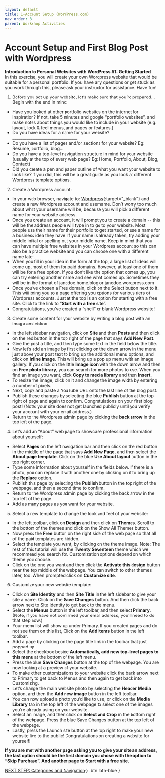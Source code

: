 ```yaml
---
layout: default
title: 1-Account Setup (WordPress.com)
nav_order: 3
parent: Workshop Activities
---
```

# Account Setup and First Blog Post with Wordpress
**Introduction to Personal Websites with WordPress #1: Getting Started**<br>
In this exercise, you will create your own Wordpress website that would be suitable for a personal portfolio. If you have any questions or get stuck as you work through this, please ask your instructor for assistance. Have fun!

1. Before you set up your website, let’s make sure that you’re prepared... Begin with the end in mind:
  - Have you looked at other portfolio websites on the internet for inspiration?  If not, take 5 minutes and google “portfolio websites”, and make notes about things you would like to include in your website (e.g. layout, look & feel menus, and pages or features.)
  - Do you have ideas for a name for your website? _________________________________
  - Do you have a list of pages and/or sections for your website? Eg: Resume, portfolio, blog...
  - Do you have a top-level navigation structure in mind for your website (usually at the top of every web page? Eg: Home, Portfolio, About, Blog, Contact)
  - Did you create a pen and paper outline of what you want your website to look like?  If you did, this will be a great guide as you look at different Wordpress template options.


2. Create a Wordpress account:
  - In your web browser, navigate to: [Wordpress](https://wordpress.com){:target="_blank"} and create a new Wordpress account and username. Don’t worry too much about what your username will be, because you will pick a different name for your website address. 
  - Once you create an account, it will prompt you to create a domain -- this will be the address people will type in to go to your website. Most people use their name for their portfolio to get started, or use a name for a business idea they have. If your name is already taken, try adding your middle initial or spelling out your middle name. Keep in mind that you can have multiple free websites in your Wordpress account so this can also be a practice website and you can choose one with a different name later.
  - When you fill in your idea in the form at the top, a large list of ideas will come up, most of them for paid domains. However, at least one of them will be for a free option. If you don’t like the option that comes up, you can try entering another name and see what comes up. Sometimes they will be in the format of janedoe.home.blog or janedoe.wordpress.com
  - Once you’ve chosen a Free domain, click on the Select button next to it. This will bring you to a page offering you options for various tiers of Wordpress accounts. Just at the top is an option for starting with a free site. Click to the link to “**Start with a free site**”.
  - Congratulations, you’ve created a “shell” or blank Wordpress website! 

3. Create some content for your website by writing a blog post with an image and video:
  - In the left sidebar navigation, click on **Site** and then **Posts** and then click on the red button in the top right of the page that says **Add New Post**. 
  - Give the post a title, and then type some text in the field below the title.
  - Now let’s add an image by first clicking on the down arrow in the menu just above your post text to bring up the additional menu options, and click on **Inline Image**. This will bring up a pop up menu with an image gallery. If you click on the little **Image icon** with the down arrow and then on **Free photo library**, you can search for more photos to use. When you find an image you want, click **Copy to media library** and then **Insert**. 
  - To resize the image, click on it and change the image width by entering a number of pixels. 
  - Next, copy and paste a YouTube URL onto the last line of the blog post.
  - Publish these changes by selecting the blue **Publish** button at the top right of page and again to confirm. Congratulations on your first blog post! (Note: your site does not get launched publicly until you verify your account with your email address.)
  - Return to the Wordpress admin page by clicking the **back arrow** in the top left of the page.

4. Let’s add an “About” web page to showcase professional information about yourself:
  - Select **Pages** on the left navigation bar and then click on the red button in the middle of the page that says **Add New Page**, and then select the **About page template**. Click on the blue **Use About layout** button in the top right corner.
  - Type some information about yourself in the fields below. If there is a photo, you can replace it with another one by clicking on it to bring up the **Replace** option. 
  - Publish this page by selecting the **Publish** button in the top right of the webpage, and then a second time to confirm.  
  - Return to the Wordpress admin page by clicking the back arrow in the top left of the page.
  - Add as many pages as you want for your website.

5. Select a new template to change the look and feel of your website:
  - In the left toolbar, click on **Design** and then click on **Themes**. Scroll to the bottom of the themes and click on the Show All Themes button.
  - Now press the **Free** button on the right side of the web page so that all of the paid templates are hidden.
  - Select the template you want, by clicking on the theme image. Note: The rest of this tutorial will use the **Twenty Seventeen** theme which we recommend you search for. Customization options depend on which theme you choose.
  - Click on the one you want and then click the **Activate this design** button near the top middle of the webpage. You can switch to other themes later, too. When prompted click on **Customize site**.

6. Customize your new website template:
  - Click on **Site Identity** and then **Site Title** in the left sidebar to give your site a name. Click on the **Save Changes** button. And then click the back arrow next to Site Identity to get back to the menu. 
  - Select the **Menus** button in the left toolbar, and then select **Primary**. (Note, if you have not confirmed your email address, you’ll need to do that step now.)
  - Your menu list will show up under Primary. If you created pages and do not see them on this list, Click on the **Add Items** button in the left toolbar.
  - Add a page by clicking on the page title link in the toolbar that just popped up. 
  - Select the checkbox beside **Automatically, add new top-level pages to this menu** at the bottom of the left menu.
  - Press the blue **Save Changes** button at the top of the webpage. You are now looking at a preview of your website.
  - To make other customizations to your website click the back arrow next to Primary to get back to Menus and then again to get back into Customizing.
  - Let’s change the main website photo by selecting the **Header Media** option, and then the **Add new image** button in the left toolbar. 
  - You can now upload a photo you’d like to use, or click on the **Media Library** tab in the top left of the webpage to select one of the images you’re already using on your website.  
  - Select an image, and then click on **Select and Crop** in the bottom right of the webpage. Press the blue Save Changes button at the top left of the webpage.
  - Lastly, press the Launch site button at the top right to make your new website live to the public! Congratulations on creating a website for yourself! 

**If you are met with another page asking you to give your site an address, the last option should be the first domain you chose with the option to “Skip Purchase”. And another page to Start with a free site.**

[NEXT STEP: Categories and Navigation](categories-navigation.html){: .btn .btn-blue }


